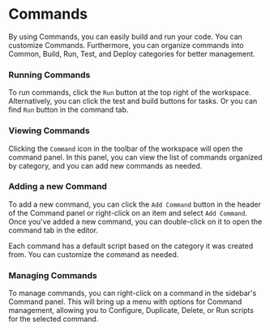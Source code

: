 # Commands

By using Commands, you can easily build and run your code. You can customize Commands. Furthermore, you can organize commands into Common, Build, Run, Test, and Deploy categories for better management.

### Running Commands <a href="#running-commands" id="running-commands"></a>

To run commands, click the `Run` button at the top right of the workspace. Alternatively, you can click the test and build buttons for tasks. Or you can find `Run` button in the command tab.

### Viewing Commands <a href="#viewing-commands" id="viewing-commands"></a>

Clicking the `Command` icon in the toolbar of the workspace will open the command panel. In this panel, you can view the list of commands organized by category, and you can add new commands as needed.

### Adding a new Command <a href="#adding-a-new-command" id="adding-a-new-command"></a>

To add a new command, you can click the `Add Command` button in the header of the Command panel or right-click on an item and select `Add Command`. Once you've added a new command, you can double-click on it to open the command tab in the editor.

Each command has a default script based on the category it was created from. You can customize the command as needed.

### Managing Commands <a href="#managing-commands" id="managing-commands"></a>

To manage commands, you can right-click on a command in the sidebar's Command panel. This will bring up a menu with options for Command management, allowing you to Configure, Duplicate, Delete, or Run scripts for the selected command.
